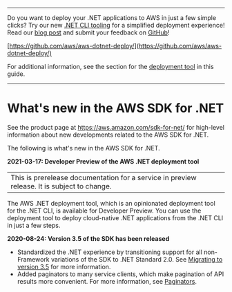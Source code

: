 --------

Do you want to deploy your \.NET applications to AWS in just a few simple clicks? Try our new [\.NET CLI tooling](https://www.nuget.org/packages/AWS.Deploy.Tools/) for a simplified deployment experience\! Read our [blog post](https://aws.amazon.com/blogs/developer/reimagining-the-aws-net-deployment-experience/) and submit your feedback on [GitHub](https://github.com/aws/aws-dotnet-deploy)\!

 [https://github.com/aws/aws-dotnet-deploy/](https://github.com/aws/aws-dotnet-deploy/)

For additional information, see the section for the [deployment tool](https://docs.aws.amazon.com/sdk-for-net/v3/developer-guide/deployment-tool.html) in this guide\.

--------

# What's new in the AWS SDK for \.NET<a name="whats-new"></a>

See the product page at [https://aws\.amazon\.com/sdk\-for\-net/](https://aws.amazon.com/sdk-for-net/) for high\-level information about new developments related to the AWS SDK for \.NET\.

The following is what's new in the AWS SDK for \.NET\.

**2021\-03\-17: Developer Preview of the AWS \.NET deployment tool**


|  | 
| --- |
| This is prerelease documentation for a service in preview release\. It is subject to change\. | 

The AWS \.NET deployment tool, which is an opinionated deployment tool for the \.NET CLI, is available for Developer Preview\. You can use the deployment tool to deploy cloud\-native \.NET applications from the \.NET CLI in just a few steps\.

**2020\-08\-24: Version 3\.5 of the SDK has been released**
+ Standardized the \.NET experience by transitioning support for all non\-Framework variations of the SDK to \.NET Standard 2\.0\. See [Migrating to version 3\.5](net-dg-v35.md) for more information\.
+ Added paginators to many service clients, which make pagination of API results more convenient\. For more information, see [Paginators](paginators.md)\.